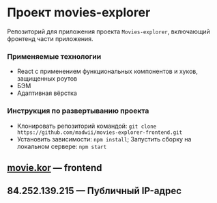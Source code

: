 # Проект movies-explorer
Репозиторий для приложения проекта `Movies-explorer`, включающий фронтенд части приложения.

### Применяемые технологии
- React с применением функциональных компонентов и хуков, защищенных роутов
- БЭМ
- Адаптивная вёрстка

### Инструкция по развертыванию проекта
* Клонировать репозиторий командой: `git clone https://github.com/madwii/movies-explorer-frontend.git`
* Установить зависимости: `npm install`; Запустить сборку на локальном сервере: `npm start`

## [movie.kor](https://movie.kor.nomoredomains.icu) — frontend
## 84.252.139.215 — Публичный IP-адрес

